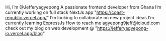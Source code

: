 Hi, I’m @Jefferyagyepong
A passionate frontend developer from Ghana 
I’m currently working on full stack NextJs app "https://coast-republic.vercel.app/"
I’m looking to collaborate on new project ideas 
I’m currently learning ExpressJs
How to reach me  agyepong9jeff@icloud.com
check out my blog on web development @ "https://jefferyagyepong-io.vercel.app/blog"


